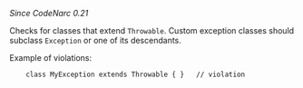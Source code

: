 *Since CodeNarc 0.21*

Checks for classes that extend `Throwable`. Custom exception classes
should subclass `Exception` or one of its descendants.

Example of violations:

        class MyException extends Throwable { }   // violation

